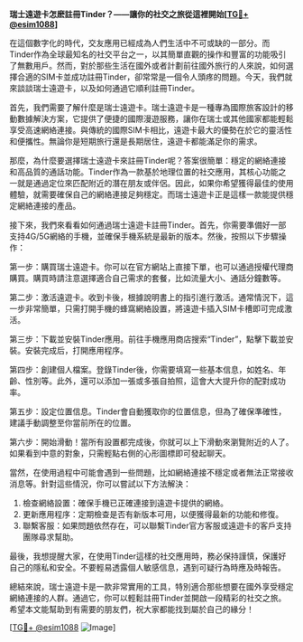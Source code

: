 **瑞士遠遊卡怎麽註冊Tinder？——讓你的社交之旅從這裡開始[[TG💪+ @esim1088](https://t.me/s/esim1088)]**

在這個數字化的時代，交友應用已經成為人們生活中不可或缺的一部分。而Tinder作為全球最知名的社交平台之一，以其簡單直觀的操作和豐富的功能吸引了無數用戶。然而，對於那些生活在國外或者計劃前往國外旅行的人來說，如何選擇合適的SIM卡並成功註冊Tinder，卻常常是一個令人頭疼的問題。今天，我們就來談談瑞士遠遊卡，以及如何通過它順利註冊Tinder。

首先，我們需要了解什麼是瑞士遠遊卡。瑞士遠遊卡是一種專為國際旅客設計的移動數據解決方案，它提供了便捷的國際漫遊服務，讓你在瑞士或其他國家都能輕鬆享受高速網絡連接。與傳統的國際SIM卡相比，遠遊卡最大的優勢在於它的靈活性和便攜性。無論你是短期旅行還是長期居住，遠遊卡都能滿足你的需求。

那麼，為什麼要選擇瑞士遠遊卡來註冊Tinder呢？答案很簡單：穩定的網絡連接和高品質的通話功能。Tinder作為一款基於地理位置的社交應用，其核心功能之一就是通過定位來匹配附近的潛在朋友或伴侶。因此，如果你希望獲得最佳的使用體驗，就需要確保自己的網絡連接足夠穩定。而瑞士遠遊卡正是這樣一款能提供穩定網絡連接的產品。

接下來，我們來看看如何通過瑞士遠遊卡註冊Tinder。首先，你需要準備好一部支持4G/5G網絡的手機，並確保手機系統是最新的版本。然後，按照以下步驟操作：

第一步：購買瑞士遠遊卡。你可以在官方網站上直接下單，也可以通過授權代理商購買。購買時請注意選擇適合自己需求的套餐，比如流量大小、通話分鐘數等。

第二步：激活遠遊卡。收到卡後，根據說明書上的指引進行激活。通常情況下，這一步非常簡單，只需打開手機的蜂窩網絡設置，將遠遊卡插入SIM卡槽即可完成激活。

第三步：下載並安裝Tinder應用。前往手機應用商店搜索“Tinder”，點擊下載並安裝。安裝完成后，打開應用程序。

第四步：創建個人檔案。登錄Tinder後，你需要填寫一些基本信息，如姓名、年齡、性別等。此外，還可以添加一張或多張自拍照，這會大大提升你的配對成功率。

第五步：設定位置信息。Tinder會自動獲取你的位置信息，但為了確保準確性，建議手動調整至你當前所在的位置。

第六步：開始滑動！當所有設置都完成後，你就可以上下滑動來瀏覽附近的人了。如果看到中意的對象，只需輕點右側的心形圖標即可發起聊天。

當然，在使用過程中可能會遇到一些問題，比如網絡連接不穩定或者無法正常接收消息等。針對這些情況，你可以嘗試以下方法解決：

1. 檢查網絡設置：確保手機已正確連接到遠遊卡提供的網絡。
2. 更新應用程序：定期檢查是否有新版本可用，以便獲得最新的功能和修復。
3. 聯繫客服：如果問題依然存在，可以聯繫Tinder官方客服或遠遊卡的客戶支持團隊尋求幫助。

最後，我想提醒大家，在使用Tinder這樣的社交應用時，務必保持謹慎，保護好自己的隱私和安全。不要輕易透露個人敏感信息，遇到可疑行為時應及時報告。

總結來說，瑞士遠遊卡是一款非常實用的工具，特別適合那些想要在國外享受穩定網絡連接的人群。通過它，你可以輕鬆註冊Tinder並開啟一段精彩的社交之旅。希望本文能幫助到有需要的朋友們，祝大家都能找到屬於自己的緣分！

[[TG💪+ @esim1088](https://t.me/s/esim1088) ![Image](https://i.postimg.cc/4NQfJmqS/Snipaste-2025-05-13-00-14-12.png)]